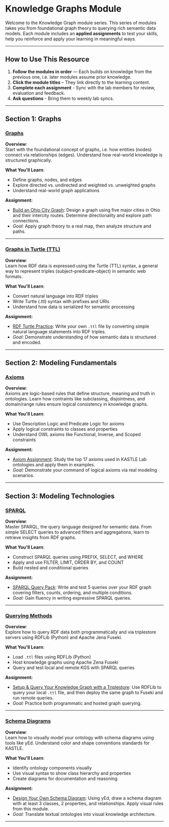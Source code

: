 # Knowledge Graphs Module

Welcome to the Knowledge Graph module series. This series of modules takes you from foundational graph theory to querying rich semantic data models. Each module includes an **applied assignments** to test your skills, help you reinforce and apply your learning in meaningful ways.

---

## How to Use This Resource

1. **Follow the modules in order** — Each builds on knowledge from the previous one, i.e. later modules assume prior knowledge.
2. **Click the module titles** – They link directly to the learning content.
2. **Complete each assignment** - Sync with the lab members for review, evaluation and feedback.
3. **Ask questions** - Bring them to weekly lab syncs.

---

## Section 1: Graphs

### [Graphs](01-graphs/graphs.md)
**Overview**:  
Start with the foundational concept of graphs, i.e. how entities (nodes) connect via relationships (edges). Understand how real-world knowledge is structured graphically.

**What You'll Learn**:
- Define graphs, nodes, and edges
- Explore directed vs. undirected and weighted vs. unweighted graphs
- Understand real-world graph applications

**Assignment:**
 - [Build an Ohio City Graph](01-graphs/graphs.md#assignment): Design a graph using five major cities in Ohio and their intercity routes. Determine directionality and explore path connections.  
 - *Goal:* Apply graph theory to a real map, then analyze structure and paths.

---

### [Graphs in Turtle (TTL)](01-graphs/graphs-ttl.md)
**Overview**:  
Learn how RDF data is expressed using the Turtle (TTL) syntax, a general way to represent triples (subject–predicate–object) in semantic web formats.

**What You'll Learn**:
- Convert natural language into RDF triples
- Write Turtle (.ttl) syntax with prefixes and URIs
- Understand how data is serialized for semantic processing

**Assignment:**  
- [RDF Turtle Practice](01-graphs/graphs-ttl.md#assignment): Write your own `.ttl` file by converting simple natural language statements into RDF triples.
- *Goal:* Demonstrate understanding of how semantic data is structured and encoded.

---

## Section 2: Modeling Fundamentals 

### [Axioms](02-modeling-fundamentals/Axioms.md)
**Overview**:  
Axioms are logic-based rules that define structure, meaning and truth in ontologies. Learn how contraints like subclassing, disjointness, and domain/range rules ensure logical consistency in knowledge graphs.

**What You'll Learn**:
- Use Description Logic and Predicate Logic for axioms
- Apply logical constraints to classes and properties
- Understand OWL axioms like Functional, Inverse, and Scoped constraints

**Assignment:**
-  [Axiom Assignment](02-modeling-fundamentals/Supplementary-material/Assignments/Axiom-assign.md): Study the top 17 axioms used in KASTLE Lab ontologies and apply them in examples.  
- *Goal:* Demonstrate your command of logical axioms via real modeling scenarios.

---

## Section 3: Modeling Technologies

### [SPARQL](03-modeling-technologies/sparql.md)
**Overview**:  
Master SPARQL, the query language designed for semantic data. From simple SELECT queries to advanced filters and aggregations, learn to retrieve insights from RDF graphs.

**What You'll Learn**:
- Construct SPARQL queries using PREFIX, SELECT, and WHERE
- Apply and use FILTER, LIMIT, ORDER BY, and COUNT
- Build nested and conditional queries

**Assignment:**  
- [SPARQL Query Pack](): Write and test 5 queries over your RDF graph covering filters, counts, ordering, and multiple conditions.  
- *Goal:* Gain fluency in writing expressive SPARQL queries.

---

### [Querying Methods](03-modeling-technologies/querying-methods.md)
**Overview**:  
Explore how to query RDF data both programmatically and via triplestore servers using RDFLib (Python) and Apache Jena Fuseki.

**What You'll Learn**:
- Load `.ttl` files using RDFLib (Python)
- Host knowledge graphs using Apache Zena Fuseki
- Query and test local and remote KGS with SPARQL queries

**Assignment:**  
- [Setup & Query Your Knowledge Graph with a Triplestore](): Use RDFLib to query your local `.ttl` file, and then deploy the same graph to Fuseki and run remote queries.  
- *Goal:* Practice both programmatic and hosted graph querying.

---

### [Schema Diagrams](03-modeling-technologies/schema-diagrams.md)
**Overview**:  
Learn how to visually model your ontology with schema diagrams using tools like yEd. Understand color and shape conventions standards for KASTLE.

**What You'll Learn**:
- Identify ontology components visually
- Use visual syntax to show class hierarchy and properties
- Create diagrams for documentation and reasoning

**Assignment:**
- [Design Your Own Schema Diagram](): Using yEd, draw a schema diagram with at least 3 classes, 2 properties, and relationships. Apply visual rules from this module.  
- *Goal:* Translate textual ontologies into visual knowledge architecture.

---